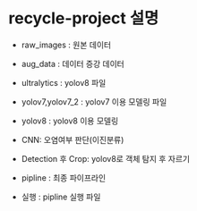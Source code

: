 # recycle-project 설명
- raw_images : 원본 데이터
- aug_data : 데이터 증강 데이터
- ultralytics : yolov8 파일
- yolov7,yolov7_2 : yolov7 이용 모델링 파일
- yolov8 : yolov8 이용 모델링 
- CNN: 오염여부 판단(이진분류)
- Detection 후 Crop: yolov8로 객체 탐지 후 자르기

- pipline : 최종 파이프라인
- 실행 : pipline 실행 파일
